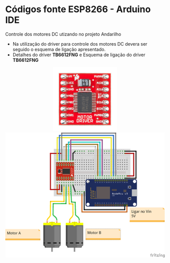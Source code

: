 # Códigos fonte ESP8266 - Arduino IDE

Controle dos motores DC utizando no projeto Andarilho

* Na utilização do driver para controle dos motores DC devera ser seguido o esquema de ligação apresentado.
* Detalhes do driver **TB6612FNG** e Esquema de ligação do driver **TB6612FNG**
<p align="center">
  <img src="../../../../Imagens/TB6612FNG.jpg" width="40%">
  <img src="../../../../Imagens/andarilho_circuito.png">
</p>
